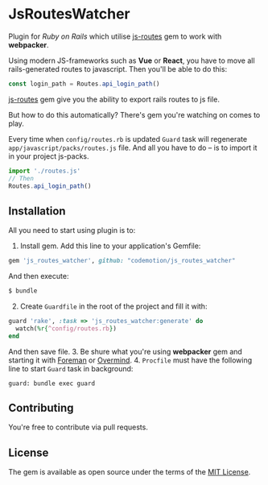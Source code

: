 # JsRoutesWatcher
Plugin for *Ruby on Rails* which utilise [js-routes](https://github.com/railsware/js-routes) gem to work with **webpacker**.

Using modern JS-frameworks such as **Vue** or **React**, you have to move all rails-generated routes to javascript.
Then you'll be able to do this:
```javascript
const login_path = Routes.api_login_path()
```

[js-routes](https://github.com/railsware/js-routes) gem give you the ability to export rails routes to js file. 

But how to do this automatically? There's gem you're watching on comes to play.

Every time when `config/routes.rb` is updated `Guard` task will regenerate `app/javascript/packs/routes.js` file. And all you have to do – is to import it in your project js-packs.
```javascript
import './routes.js'
// Then
Routes.api_login_path()
```



## Installation
All you need to start using plugin is to:

1. Install gem.
Add this line to your application's Gemfile:
```ruby
gem 'js_routes_watcher', github: "codemotion/js_routes_watcher"
```
And then execute:
```bash
$ bundle
```
2. Create `Guardfile` in the root of the project and fill it with:
```ruby
guard 'rake', :task => 'js_routes_watcher:generate' do
  watch(%r{^config/routes.rb})
end
```
And then save file.
3. Be shure what you're using **webpacker** gem and starting it with [Foreman](https://github.com/ddollar/foreman) or [Overmind](https://github.com/DarthSim/overmind).
4. `Procfile` must have the following line to start `Guard` task in background:
```
guard: bundle exec guard
```

## Contributing
You're free to contribute via pull requests.

## License
The gem is available as open source under the terms of the [MIT License](https://opensource.org/licenses/MIT).
